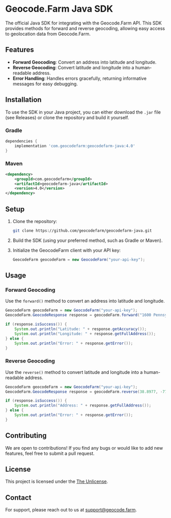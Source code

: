 # Geocode.Farm Java SDK

The official Java SDK for integrating with the Geocode.Farm API. This SDK provides methods for forward and reverse geocoding, allowing easy access to geolocation data from Geocode.Farm.

## Features

- **Forward Geocoding**: Convert an address into latitude and longitude.
- **Reverse Geocoding**: Convert latitude and longitude into a human-readable address.
- **Error Handling**: Handles errors gracefully, returning informative messages for easy debugging.

## Installation

To use the SDK in your Java project, you can either download the `.jar` file (see Releases) or clone the repository and build it yourself.

### Gradle

```gradle
dependencies {
    implementation 'com.geocodefarm:geocodefarm-java:4.0'
}
```

### Maven

```xml
<dependency>
    <groupId>com.geocodefarm</groupId>
    <artifactId>geocodefarm-java</artifactId>
    <version>4.0</version>
</dependency>
```

## Setup

1. Clone the repository:
    ```bash
    git clone https://github.com/geocodefarm/geocodefarm-java.git
    ```

2. Build the SDK (using your preferred method, such as Gradle or Maven).

3. Initialize the GeocodeFarm client with your API key:
    ```java
    GeocodeFarm geocodeFarm = new GeocodeFarm("your-api-key");
    ```

## Usage

### Forward Geocoding

Use the `forward()` method to convert an address into latitude and longitude.

```java
GeocodeFarm geocodeFarm = new GeocodeFarm("your-api-key");
GeocodeFarm.GeocodeResponse response = geocodeFarm.forward("1600 Pennsylvania Ave NW, Washington, DC");

if (response.isSuccess()) {
    System.out.println("Latitude: " + response.getAccuracy());
    System.out.println("Longitude: " + response.getFullAddress());
} else {
    System.out.println("Error: " + response.getError());
}
```

### Reverse Geocoding

Use the `reverse()` method to convert latitude and longitude into a human-readable address.

```java
GeocodeFarm geocodeFarm = new GeocodeFarm("your-api-key");
GeocodeFarm.GeocodeResponse response = geocodeFarm.reverse(38.8977, -77.0365);

if (response.isSuccess()) {
    System.out.println("Address: " + response.getFullAddress());
} else {
    System.out.println("Error: " + response.getError());
}
```

## Contributing

We are open to contributions! If you find any bugs or would like to add new features, feel free to submit a pull request.

## License

This project is licensed under the [The Unlicense](http://unlicense.org/).

## Contact

For support, please reach out to us at [support@geocode.farm](mailto:support@geocode.farm).
